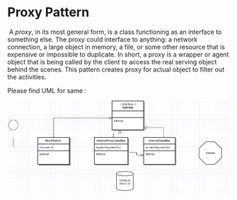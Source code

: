 

<h1>Proxy Pattern </h1>	

​						 A *proxy*, in its most general form, is a class functioning as an interface to something else. The proxy could interface to anything: a network connection, a large object in memory, a file, or some other resource that is expensive or impossible to duplicate. In short, a proxy is a wrapper or agent object that is being called by the client to access the real serving object behind the scenes. This pattern creates proxy for actual object to filter out the activities.



Please find UML for same : 



<img src ="Images\Proxy.png">

